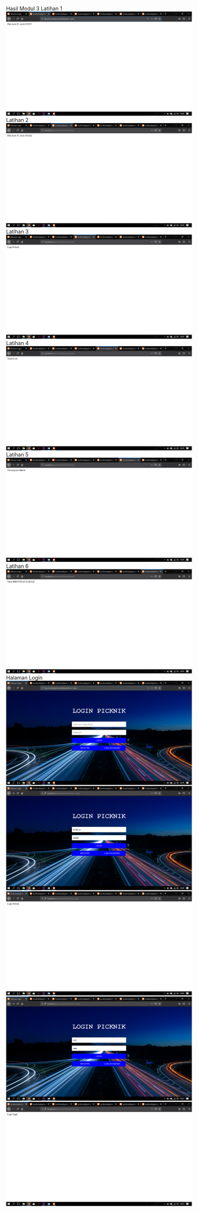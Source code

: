 Hasil Modul 3
Latihan 1
![alt text](https://raw.githubusercontent.com/ArdiArya/Modul-3-PHP/master/Screenshot%20(147).png)
Latihan 2
![alt text](https://raw.githubusercontent.com/ArdiArya/Modul-3-PHP/master/Screenshot%20(148).png)
Latihan 3
![alt text](https://raw.githubusercontent.com/ArdiArya/Modul-3-PHP/master/Screenshot%20(149).png)
Latihan 4
![alt text](https://raw.githubusercontent.com/ArdiArya/Modul-3-PHP/master/Screenshot%20(150).png)
Latihan 5
![alt text](https://raw.githubusercontent.com/ArdiArya/Modul-3-PHP/master/Screenshot%20(151).png)
Latihan 6
![alt text](https://raw.githubusercontent.com/ArdiArya/Modul-3-PHP/master/Screenshot%20(152).png)
Halaman Login
![alt text](https://raw.githubusercontent.com/ArdiArya/Modul-3-PHP/master/Screenshot%20(153).png)
![alt text](https://raw.githubusercontent.com/ArdiArya/Modul-3-PHP/master/Screenshot%20(154).png)
![alt text](https://raw.githubusercontent.com/ArdiArya/Modul-3-PHP/master/Screenshot%20(155).png)
![alt text](https://raw.githubusercontent.com/ArdiArya/Modul-3-PHP/master/Screenshot%20(156).png)
![alt text](https://raw.githubusercontent.com/ArdiArya/Modul-3-PHP/master/Screenshot%20(157).png)
